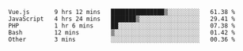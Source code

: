 <!--START_SECTION:waka-->

```text
Vue.js       9 hrs 12 mins   ███████████████▒░░░░░░░░░   61.38 %
JavaScript   4 hrs 24 mins   ███████▒░░░░░░░░░░░░░░░░░   29.41 %
PHP          1 hr 6 mins     ██░░░░░░░░░░░░░░░░░░░░░░░   07.38 %
Bash         12 mins         ▒░░░░░░░░░░░░░░░░░░░░░░░░   01.42 %
Other        3 mins          ░░░░░░░░░░░░░░░░░░░░░░░░░   00.36 %
```

<!--END_SECTION:waka-->
